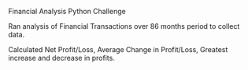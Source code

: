 Financial Analysis Python Challenge

Ran analysis of Financial Transactions over 86 months period to collect data.

Calculated Net Profit/Loss, Average Change in Profit/Loss, Greatest increase and decrease in profits.
